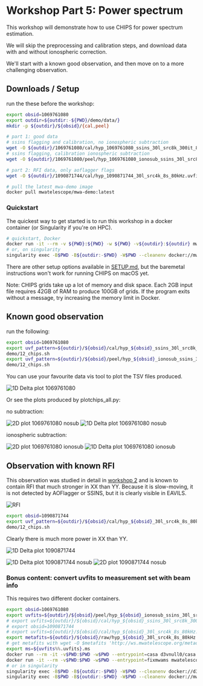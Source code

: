 # Workshop Part 5: Power spectrum

This workshop will demonstrate how to use CHIPS for power spectrum estimation.

We will skip the preprocessing and calibration steps, and download data with and without ionospheric correction.

We'll start with a known good observation, and then move on to a more challenging observation.

## Downloads / Setup

run the these before the workshop:

```bash
export obsid=1069761080
export outdir=${outdir:-${PWD}/demo/data/}
mkdir -p ${outdir}/${obsid}/{cal,peel}

# part 1: good data
# ssins flagging and calibration, no ionospheric subtraction
wget -O ${outdir}/1069761080/cal/hyp_1069761080_ssins_30l_src8k_300it_8s_80kHz.uvfits https://projects.pawsey.org.au/high0.uvfits/hyp_1069761080_ssins_30l_src8k_300it_8s_80kHz.uvfits
# ssins flagging, calibration ionospheric subtraction
wget -O ${outdir}/1069761080/peel/hyp_1069761080_ionosub_ssins_30l_src8k_300it_8s_80kHz_i1000.uvfits https://projects.pawsey.org.au/high0.uvfits/hyp_1069761080_ionosub_ssins_30l_src8k_300it_8s_80kHz_i1000.uvfits

# part 2: RFI data, only aoflagger flags
wget -O ${outdir}/1090871744/cal/hyp_1090871744_30l_src4k_8s_80kHz.uvfits https://projects.pawsey.org.au/high0.uvfits/hyp_1090871744_30l_src4k_8s_80kHz.uvfits

# pull the latest mwa-demo image
docker pull mwatelescope/mwa-demo:latest
```

### Quickstart

The quickest way to get started is to run this workshop in a docker container
(or Singularity if you're on HPC).

```bash
# quickstart, Docker
docker run -it --rm -v ${PWD}:${PWD} -w ${PWD} -v${outdir}:${outdir} mwatelescope/mwa-demo:main
# or, on singularity
singularity exec -B$PWD -B${outdir:-$PWD} -W$PWD --cleanenv docker://mwatelescope/mwa-demo:latest /bin/bash
```

There are other setup options available in [SETUP.md](SETUP.md), but the baremetal instructions
won't work for running CHIPS on macOS yet.

Note: CHIPS grids take up a lot of memory and disk space.
Each 2GB input file requires 42GB of RAM to produce 100GB of grids.
If the program exits without a message, try increasing the memory limit in Docker.

## Known good observation

run the following:

```bash
export obsid=1069761080
export uvf_pattern=${outdir}/${obsid}/cal/hyp_${obsid}_ssins_30l_src8k_300it_8s_80kHz.uvfits
demo/12_chips.sh
export uvf_pattern=${outdir}/${obsid}/peel/hyp_${obsid}_ionosub_ssins_30l_src8k_300it_8s_80kHz_i1000.uvfits
demo/12_chips.sh
```

You can use your favourite data vis tool to plot the TSV files produced.

![1D Delta plot 1069761080](./imgs/1D%20Delta%201069761080.png)

Or see the plots produced by plotchips_all.py:

no subtraction:

![2D plot 1069761080 nosub](./demo/data/1069761080/ps/chips2D_xx+yy_hyp_1069761080_ssins_30l_src8k_300it_8s_80kHz_crosspower.png)
![1D Delta plot 1069761080 nosub](./demo/data/1069761080/ps/chips1D_xx+yy_hyp_1069761080_ssins_30l_src8k_300it_8s_80kHz.png)

ionospheric subtraction:

![2D plot 1069761080 ionosub](./demo/data/1069761080/ps/chips2D_xx+yy_hyp_1069761080_ionosub_ssins_30l_src8k_300it_8s_80kHz_i1000_crosspower.png)
![1D Delta plot 1069761080 ionosub](./demo/data/1069761080/ps/chips1D_xx+yy_hyp_1069761080_ionosub_ssins_30l_src8k_300it_8s_80kHz_i1000.png)

## Observation with known RFI

This observation was studied in detail in [workshop 2](WORKSHOP_02.md#1090871744-channel-137---slow-moving-tv) and is known to contain RFI that much stronger
in XX than YY. Because it is slow-moving, it is not detected by AOFlagger or SSINS, but
it is clearly visible in EAVILS.

![RFI](./demo/data/1090871744/raw/1090871744.cross.ch137.spectrum.png)

```bash
export obsid=1090871744
export uvf_pattern=${outdir}/${obsid}/cal/hyp_${obsid}_30l_src4k_8s_80kHz.uvfits
demo/12_chips.sh
```

Clearly there is much more power in XX than YY.

![1D Delta plot 1090871744](./imgs/1D%20Delta%201090871744.png)

![1D Delta plot 1090871744 nosub](./demo/data/1090871744/ps/chips1D_xx+yy_hyp_1090871744_30l_src4k_8s_80kHz.png)
![2D plot 1090871744 nosub](./demo/data/1090871744/ps/chips2D_xx+yy_hyp_1090871744_30l_src4k_8s_80kHz_crosspower.png)

### Bonus content: convert uvfits to measurement set with beam info

This requires two different docker containers.

```bash
export obsid=1069761080
export uvfits=${outdir}/${obsid}/peel/hyp_${obsid}_ionosub_ssins_30l_src8k_300it_8s_80kHz_i1000.uvfits
# export uvfits=${outdir}/${obsid}/cal/hyp_${obsid}_ssins_30l_src8k_300it_8s_80kHz.uvfits
# export obsid=1090871744
# export uvfits=${outdir}/${obsid}/cal/hyp_${obsid}_30l_src4k_8s_80kHz.uvfits
export metafits=${outdir}/${obsid}/raw/hyp_${obsid}_30l_src4k_8s_80kHz.metafits
# get metafits with wget -O $metafits 'http://ws.mwatelescope.org/metadata/fits?obs_id='${obsid}
export ms=${uvfits%%.uvfits}.ms
docker run --rm -it -v$PWD:$PWD -w$PWD --entrypoint=casa d3vnull0/casa -c "importuvfits('${uvfits}', '${ms}')"
docker run -it --rm -v$PWD:$PWD -w$PWD --entrypoint=fixmwams mwatelescope/cotter ${ms} ${metafits}
# or in singularity
singularity exec -B$PWD -B${outdir:-$PWD} -W$PWD --cleanenv docker://d3vnull0/casa casa -c "importuvfits('${uvfits}', '${ms}')"
singularity exec -B$PWD -B${outdir:-$PWD} -W$PWD --cleanenv docker://mwatelescope/cotter fixmwams ${ms} ${metafits}
```
